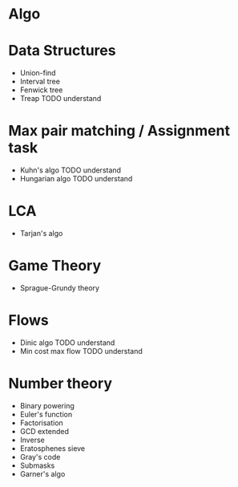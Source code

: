 Algo
====

Data Structures
==
* Union-find
* Interval tree
* Fenwick tree
* Treap TODO understand

Max pair matching / Assignment task
==
* Kuhn's algo TODO understand
* Hungarian algo TODO understand

LCA
== 
* Tarjan's algo

Game Theory
==
* Sprague-Grundy theory

Flows
== 
* Dinic algo TODO understand
* Min cost max flow TODO understand

Number theory
==

* Binary powering
* Euler's function
* Factorisation
* GCD extended
* Inverse 
* Eratosphenes sieve
* Gray's code
* Submasks
* Garner's algo